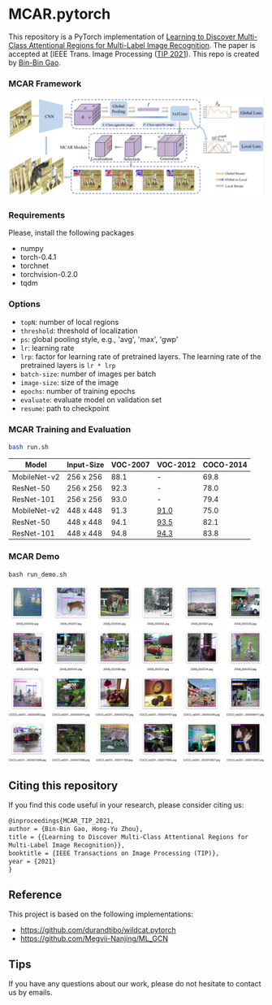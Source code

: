 # MCAR.pytorch
This repository is a PyTorch implementation of [Learning to Discover Multi-Class Attentional Regions for Multi-Label Image Recognition](https://arxiv.org/abs/2007.01755). The paper is accepted at [IEEE Trans. Image Processing ([TIP 2021](https://signalprocessingsociety.org/publications-resources/ieee-transactions-image-processing)). This repo is created by [Bin-Bin Gao](https://csgaobb.github.io/).


### MCAR Framework
<img src="./images/MCAR.png" style="zoom:50%;" />

### Requirements

Please, install the following packages
- numpy
- torch-0.4.1
- torchnet
- torchvision-0.2.0
- tqdm


### Options
- `topN`: number of local regions
- `threshold`: threshold of localization 
- `ps`: global pooling style, e.g., 'avg', 'max', 'gwp'
- `lr`: learning rate
- `lrp`: factor for learning rate of pretrained layers. The learning rate of the pretrained layers is `lr * lrp`
- `batch-size`: number of images per batch
- `image-size`: size of the image
- `epochs`: number of training epochs
- `evaluate`: evaluate model on validation set
- `resume`: path to checkpoint

### MCAR Training and Evaluation

```sh
bash run.sh
```

| Model        | Input-Size | VOC-2007 | VOC-2012 | COCO-2014 |
| ------------ | ---------- | -------- | -------- | --------- |
| MobileNet-v2 | 256 x 256  | 88.1     | -        | 69.8      |
| ResNet-50    | 256 x 256  | 92.3     | -        | 78.0      |
| ResNet-101   | 256 x 256  | 93.0     | -        | 79.4      |
| MobileNet-v2 | 448 x 448  | 91.3     | [91.0](http://host.robots.ox.ac.uk:8080/anonymous/UB2GQR.html)     | 75.0      |
| ResNet-50    | 448 x 448  | 94.1     | [93.5](http://host.robots.ox.ac.uk:8080/anonymous/NKXC8W.html)     | 82.1      |
| ResNet-101   | 448 x 448  | 94.8     | [94.3](http://host.robots.ox.ac.uk:8080/anonymous/D9S0RH.html)     | 83.8      |

### MCAR Demo

```
bash run_demo.sh
```
![mcar-demo](./images/mcar-demo.png)

## Citing this repository

If you find this code useful in your research, please consider citing us:

```
@inproceedings{MCAR_TIP_2021,
author = {Bin-Bin Gao, Hong-Yu Zhou},
title = {{Learning to Discover Multi-Class Attentional Regions for Multi-Label Image Recognition}},
booktitle = {IEEE Transactions on Image Processing (TIP)},
year = {2021}
}
```
## Reference
This project is based on the following implementations:
- https://github.com/durandtibo/wildcat.pytorch
- https://github.com/Megvii-Nanjing/ML_GCN

## Tips
If you have any questions about our work, please do not hesitate to contact us by emails.
